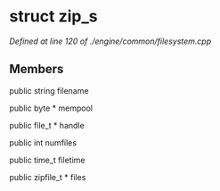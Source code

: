 # struct zip_s

*Defined at line 120 of ./engine/common/filesystem.cpp*

## Members

public string filename

public byte * mempool

public file_t * handle

public int numfiles

public time_t filetime

public zipfile_t * files



